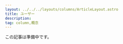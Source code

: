 ```yaml
---
layout: ../../../layouts/columns/ArticleLayout.astro
title: ユーザー
description:
tag: column,概念
---
```


この記事は準備中です。
